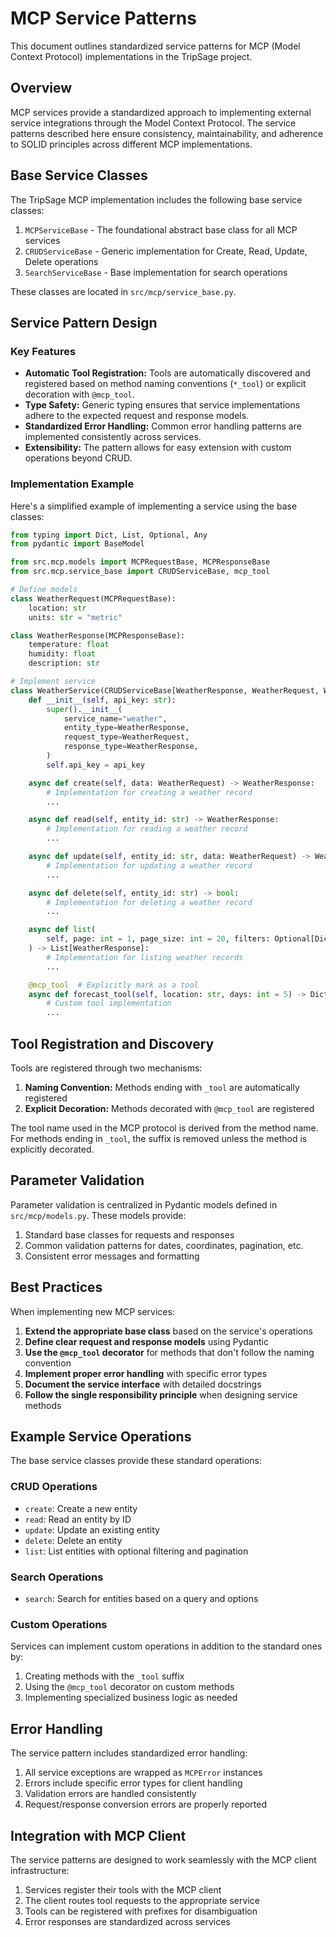 # MCP Service Patterns

This document outlines standardized service patterns for MCP (Model Context Protocol) implementations in the TripSage project.

## Overview

MCP services provide a standardized approach to implementing external service integrations through the Model Context Protocol. The service patterns described here ensure consistency, maintainability, and adherence to SOLID principles across different MCP implementations.

## Base Service Classes

The TripSage MCP implementation includes the following base service classes:

1. `MCPServiceBase` - The foundational abstract base class for all MCP services
2. `CRUDServiceBase` - Generic implementation for Create, Read, Update, Delete operations
3. `SearchServiceBase` - Base implementation for search operations

These classes are located in `src/mcp/service_base.py`.

## Service Pattern Design

### Key Features

- **Automatic Tool Registration:** Tools are automatically discovered and registered based on method naming conventions (`*_tool`) or explicit decoration with `@mcp_tool`.
- **Type Safety:** Generic typing ensures that service implementations adhere to the expected request and response models.
- **Standardized Error Handling:** Common error handling patterns are implemented consistently across services.
- **Extensibility:** The pattern allows for easy extension with custom operations beyond CRUD.

### Implementation Example

Here's a simplified example of implementing a service using the base classes:

```python
from typing import Dict, List, Optional, Any
from pydantic import BaseModel

from src.mcp.models import MCPRequestBase, MCPResponseBase
from src.mcp.service_base import CRUDServiceBase, mcp_tool

# Define models
class WeatherRequest(MCPRequestBase):
    location: str
    units: str = "metric"

class WeatherResponse(MCPResponseBase):
    temperature: float
    humidity: float
    description: str

# Implement service
class WeatherService(CRUDServiceBase[WeatherResponse, WeatherRequest, WeatherResponse]):
    def __init__(self, api_key: str):
        super().__init__(
            service_name="weather",
            entity_type=WeatherResponse,
            request_type=WeatherRequest,
            response_type=WeatherResponse,
        )
        self.api_key = api_key

    async def create(self, data: WeatherRequest) -> WeatherResponse:
        # Implementation for creating a weather record
        ...

    async def read(self, entity_id: str) -> WeatherResponse:
        # Implementation for reading a weather record
        ...

    async def update(self, entity_id: str, data: WeatherRequest) -> WeatherResponse:
        # Implementation for updating a weather record
        ...

    async def delete(self, entity_id: str) -> bool:
        # Implementation for deleting a weather record
        ...

    async def list(
        self, page: int = 1, page_size: int = 20, filters: Optional[Dict[str, Any]] = None
    ) -> List[WeatherResponse]:
        # Implementation for listing weather records
        ...

    @mcp_tool  # Explicitly mark as a tool
    async def forecast_tool(self, location: str, days: int = 5) -> Dict[str, Any]:
        # Custom tool implementation
        ...
```

## Tool Registration and Discovery

Tools are registered through two mechanisms:

1. **Naming Convention:** Methods ending with `_tool` are automatically registered
2. **Explicit Decoration:** Methods decorated with `@mcp_tool` are registered

The tool name used in the MCP protocol is derived from the method name. For methods ending in `_tool`, the suffix is removed unless the method is explicitly decorated.

## Parameter Validation

Parameter validation is centralized in Pydantic models defined in `src/mcp/models.py`. These models provide:

1. Standard base classes for requests and responses
2. Common validation patterns for dates, coordinates, pagination, etc.
3. Consistent error messages and formatting

## Best Practices

When implementing new MCP services:

1. **Extend the appropriate base class** based on the service's operations
2. **Define clear request and response models** using Pydantic
3. **Use the `@mcp_tool` decorator** for methods that don't follow the naming convention
4. **Implement proper error handling** with specific error types
5. **Document the service interface** with detailed docstrings
6. **Follow the single responsibility principle** when designing service methods

## Example Service Operations

The base service classes provide these standard operations:

### CRUD Operations

- `create`: Create a new entity
- `read`: Read an entity by ID
- `update`: Update an existing entity
- `delete`: Delete an entity
- `list`: List entities with optional filtering and pagination

### Search Operations

- `search`: Search for entities based on a query and options

### Custom Operations

Services can implement custom operations in addition to the standard ones by:

1. Creating methods with the `_tool` suffix
2. Using the `@mcp_tool` decorator on custom methods
3. Implementing specialized business logic as needed

## Error Handling

The service pattern includes standardized error handling:

1. All service exceptions are wrapped as `MCPError` instances
2. Errors include specific error types for client handling
3. Validation errors are handled consistently
4. Request/response conversion errors are properly reported

## Integration with MCP Client

The service patterns are designed to work seamlessly with the MCP client infrastructure:

1. Services register their tools with the MCP client
2. The client routes tool requests to the appropriate service
3. Tools can be registered with prefixes for disambiguation
4. Error responses are standardized across services